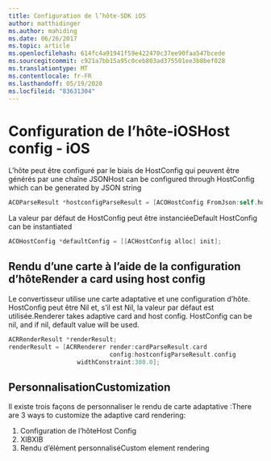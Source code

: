 ```yaml
---
title: Configuration de l’hôte-SDK iOS
author: matthidinger
ms.author: mahiding
ms.date: 06/26/2017
ms.topic: article
ms.openlocfilehash: 614fc4a91941f59e422470c37ee90faa547bcede
ms.sourcegitcommit: c921a7bb15a95c0ceb803ad375501ee3b8bef028
ms.translationtype: MT
ms.contentlocale: fr-FR
ms.lasthandoff: 05/19/2020
ms.locfileid: "83631304"
---
```

# <a name="host-config---ios"></a><span data-ttu-id="bd331-102">Configuration de l’hôte-iOS</span><span class="sxs-lookup"><span data-stu-id="bd331-102">Host config - iOS</span></span>

<span data-ttu-id="bd331-103">L’hôte peut être configuré par le biais de HostConfig qui peuvent être générés par une chaîne JSON</span><span class="sxs-lookup"><span data-stu-id="bd331-103">Host can be configured through HostConfig which can be generated by JSON string</span></span>

```objective-c
ACOParseResult *hostconfigParseResult = [ACOHostConfig FromJson:self.hostconfig];
```

<span data-ttu-id="bd331-104">La valeur par défaut de HostConfig peut être instanciée</span><span class="sxs-lookup"><span data-stu-id="bd331-104">Default HostConfig can be instantiated</span></span>

```objective-c
ACOHostConfig *defaultConfig = [[ACHostConfig alloc] init];
```

## <a name="render-a-card-using-host-config"></a><span data-ttu-id="bd331-105">Rendu d’une carte à l’aide de la configuration d’hôte</span><span class="sxs-lookup"><span data-stu-id="bd331-105">Render a card using host config</span></span>

<span data-ttu-id="bd331-106">Le convertisseur utilise une carte adaptative et une configuration d’hôte. HostConfig peut être Nil et, s’il est Nil, la valeur par défaut est utilisée.</span><span class="sxs-lookup"><span data-stu-id="bd331-106">Renderer takes adaptive card and host config. HostConfig can be nil, and if nil, default value will be used.</span></span>

```objective-c
ACRRenderResult *renderResult;
renderResult = [ACRRenderer render:cardParseResult.card
                            config:hostconfigParseResult.config
                   widthConstraint:300.0];
```

## <a name="customization"></a><span data-ttu-id="bd331-107">Personnalisation</span><span class="sxs-lookup"><span data-stu-id="bd331-107">Customization</span></span>

<span data-ttu-id="bd331-108">Il existe trois façons de personnaliser le rendu de carte adaptative :</span><span class="sxs-lookup"><span data-stu-id="bd331-108">There are 3 ways to customize the adaptive card rendering:</span></span>

1. <span data-ttu-id="bd331-109">Configuration de l’hôte</span><span class="sxs-lookup"><span data-stu-id="bd331-109">Host Config</span></span>
2. <span data-ttu-id="bd331-110">XIB</span><span class="sxs-lookup"><span data-stu-id="bd331-110">XIB</span></span>
3. <span data-ttu-id="bd331-111">Rendu d’élément personnalisé</span><span class="sxs-lookup"><span data-stu-id="bd331-111">Custom element rendering</span></span>
